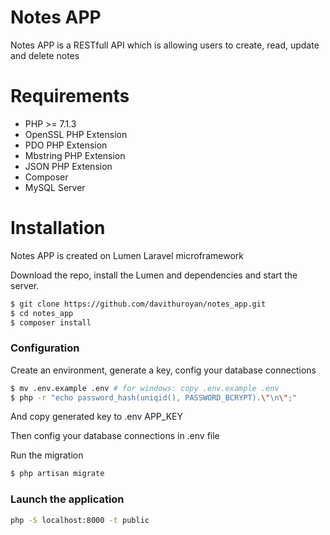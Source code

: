 # Notes APP

Notes APP is a RESTfull API which is allowing users to create, read, update and delete notes

# Requirements

- PHP >= 7.1.3
- OpenSSL PHP Extension
- PDO PHP Extension
- Mbstring PHP Extension  
- JSON PHP Extension
- Composer
- MySQL Server


# Installation

Notes APP is created on Lumen Laravel microframework

Download the repo, install the Lumen and dependencies and start the server.

```sh
$ git clone https://github.com/davithuroyan/notes_app.git
$ cd notes_app
$ composer install
```


### Configuration

Create an environment, generate a key, config your database connections

```sh
$ mv .env.example .env # for windows: copy .env.example .env
$ php -r "echo password_hash(uniqid(), PASSWORD_BCRYPT).\"\n\";"
```
And copy generated key to .env APP_KEY

Then config your database connections in .env file

Run the migration
```sh 
$ php artisan migrate
```

### Launch the application
```sh 
php -S localhost:8000 -t public
```